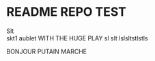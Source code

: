 # README REPO TEST
Slt  
skt1 aublet WITH THE HUGE PLAY
sl slt lslsltstlstls


BONJOUR PUTAIN MARCHE
